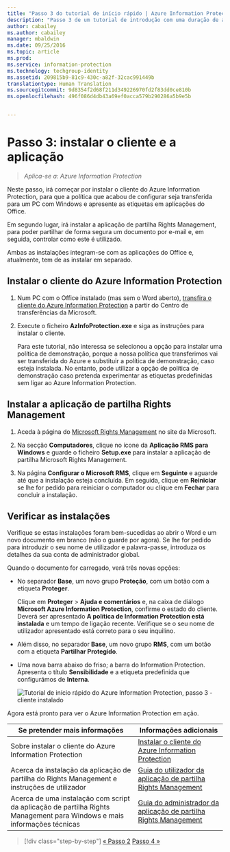 ```yaml
---
title: "Passo 3 do tutorial de início rápido | Azure Information Protection"
description: "Passo 3 de um tutorial de introdução com uma duração de aproximadamente 30 minutos, para experimentar rapidamente o Microsoft Azure Information Protection na sua organização."
author: cabailey
ms.author: cabailey
manager: mbaldwin
ms.date: 09/25/2016
ms.topic: article
ms.prod: 
ms.service: information-protection
ms.technology: techgroup-identity
ms.assetid: 209815b9-81c9-430c-a82f-32cac991449b
translationtype: Human Translation
ms.sourcegitcommit: 9d8354f2d68f211d349226970fd2f83dd0ce810b
ms.openlocfilehash: 496f086d4db43a69ef0acca579b290286a5b9e5b


---
```


# <a name="step-3-install-the-client-and-application"></a>Passo 3: instalar o cliente e a aplicação 

>*Aplica-se a: Azure Information Protection*

Neste passo, irá começar por instalar o cliente do Azure Information Protection, para que a política que acabou de configurar seja transferida para um PC com Windows e apresente as etiquetas em aplicações do Office.

Em segundo lugar, irá instalar a aplicação de partilha Rights Management, para poder partilhar de forma segura um documento por e-mail e, em seguida, controlar como este é utilizado. 

Ambas as instalações integram-se com as aplicações do Office e, atualmente, tem de as instalar em separado.


## <a name="install-the-azure-information-protection-client"></a>Instalar o cliente do Azure Information Protection

1. Num PC com o Office instalado (mas sem o Word aberto), [transfira o cliente do Azure Information Protection](https://www.microsoft.com/en-us/download/details.aspx?id=53018) a partir do Centro de transferências da Microsoft. 

2. Execute o ficheiro **AzInfoProtection.exe** e siga as instruções para instalar o cliente.

    Para este tutorial, não interessa se selecionou a opção para instalar uma política de demonstração, porque a nossa política que transferimos vai ser transferida do Azure e substituir a política de demonstração, caso esteja instalada. No entanto, pode utilizar a opção de política de demonstração caso pretenda experimentar as etiquetas predefinidas sem ligar ao Azure Information Protection. 

## <a name="install-the-rights-management-sharing-application"></a>Instalar a aplicação de partilha Rights Management 

1. Aceda à página do [Microsoft Rights Management](http://go.microsoft.com/fwlink/?LinkId=303970) no site da Microsoft.

2. Na secção **Computadores**, clique no ícone da **Aplicação RMS para Windows** e guarde o ficheiro **Setup.exe** para instalar a aplicação de partilha Microsoft Rights Management.

3. Na página **Configurar o Microsoft RMS**, clique em **Seguinte** e aguarde até que a instalação esteja concluída. Em seguida, clique em **Reiniciar** se lhe for pedido para reiniciar o computador ou clique em **Fechar** para concluir a instalação.


## <a name="verify-the-installations"></a>Verificar as instalações

Verifique se estas instalações foram bem-sucedidas ao abrir o Word e um novo documento em branco (não o guarde por agora). Se lhe for pedido para introduzir o seu nome de utilizador e palavra-passe, introduza os detalhes da sua conta de administrador global. 

Quando o documento for carregado, verá três novas opções:

- No separador **Base**, um novo grupo **Proteção**, com um botão com a etiqueta **Proteger**.

    Clique em **Proteger** > **Ajuda e comentários** e, na caixa de diálogo **Microsoft Azure Information Protection**, confirme o estado do cliente. Deverá ser apresentado **A política de Information Protection está instalada** e um tempo de ligação recente. Verifique se o seu nome de utilizador apresentado está correto para o seu inquilino.

- Além disso, no separador **Base**, um novo grupo **RMS**, com um botão com a etiqueta **Partilhar Protegido**.

- Uma nova barra abaixo do friso; a barra do Information Protection. Apresenta o título **Sensibilidade** e a etiqueta predefinida que configurámos de **Interna**. 
    
    ![Tutorial de início rápido do Azure Information Protection, passo 3 - cliente instalado](../media/word2013-callouts2.png)

Agora está pronto para ver o Azure Information Protection em ação.

|Se pretender mais informações|Informações adicionais|
|--------------------------------|--------------------------|
|Sobre instalar o cliente do Azure Information Protection|[Instalar o cliente do Azure Information Protection](../rms-client/info-protect-client.md)|
|Acerca da instalação da aplicação de partilha do Rights Management e instruções de utilizador|[Guia do utilizador da aplicação de partilha Rights Management](../rms-client/sharing-app-user-guide.md)|
|Acerca de uma instalação com script da aplicação de partilha Rights Management para Windows e mais informações técnicas|[Guia do administrador da aplicação de partilha Rights Management](../rms-client/sharing-app-admin-guide.md)|


>[!div class="step-by-step"]
[&#171; Passo 2](infoprotect-tutorial-step2.md)
[Passo 4 &#187;](infoprotect-tutorial-step4.md)


<!--HONumber=Nov16_HO2-->



